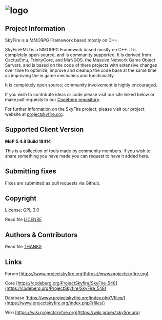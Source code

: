 # ![logo](https://abload.de/img/15_14_skyfire_logoqyj68.png)

## Project Information
SkyFire is a *MMORPG* Framework based mostly on C++.

SkyFireEMU is a MMORPG Framework based mostly on C++. It is completely 
open-source, and is community supported. It is derived
from CactusEmu, TrinityCore, and MaNGOS, the Massive Network Game Object Servers, 
and is based on the code of there projects with extensive changes over time to optimize, 
improve and cleanup the code base at the same time as improving the in game mechanics
and functionality.

It is completely open source; community involvement is highly encouraged.

If you wish to contribute ideas or code please visit our site linked below or
make pull requests to our 
[Codeberg repository](https://codeberg.org/ProjectSkyfire/SkyFire_548).

For further information on the SkyFire project, please visit our project website at 
[projectskyfire.org](http://www.projectskyfire.org).

## Supported Client Version
**MoP 5.4.8 Build 18414**

This is a collection of tools made by community members.
If you wish to share something you have made you can request to have it added here.

## Submitting fixes

Fixes are submitted as pull requests via Github. 

## Copyright

License: GPL 3.0

Read file [LICENSE](LICENSE.md)


## Authors &amp; Contributors

Read file [THANKS](THANKS.md)


## Links

Forum [https://www.projectskyfire.org](https://www.projectskyfire.org)

Core [https://codeberg.org/ProjectSkyfire/SkyFire_548](https://codeberg.org/ProjectSkyfire/SkyFire_548)

Database [https://www.projectskyfire.org/index.php?/files/](https://www.projectskyfire.org/index.php?/files/)

Wiki [https://wiki.projectskyfire.org](https://wiki.projectskyfire.org)